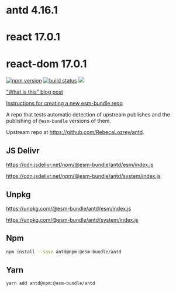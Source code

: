 # antd 4.16.1 
# react 17.0.1 
# react-dom 17.0.1

[![npm version](https://img.shields.io/npm/v/@esm-bundle/antd.svg?style=flat)](https://www.npmjs.com/package/@esm-bundle/antd) [![build status](https://travis-ci.com/esm-bundle/antd.svg?branch=master)](https://travis-ci.com/esm-bundle/antd) [![](https://data.jsdelivr.com/v1/package/npm/@esm-bundle/antd/badge)](https://www.jsdelivr.com/package/npm/@esm-bundle/antd)

["What is this" blog post](https://medium.com/@joeldenning/an-esm-bundle-for-any-npm-package-5f850db0e04d)

[Instructions for creating a new esm-bundle repo](https://github.com/esm-bundle/new-repo-instructions)

A repo that tests automatic detection of upstream publishes and the publishing of `@esm-bundle` versions of them.

Upstream repo at https://github.com/RebecaLozrey/antd.

## JS Delivr

https://cdn.jsdelivr.net/npm/@esm-bundle/antd/esm/index.js

https://cdn.jsdelivr.net/npm/@esm-bundle/antd/system/index.js

## Unpkg

https://unpkg.com/@esm-bundle/antd/esm/index.js

https://unpkg.com/@esm-bundle/antd/system/index.js

## Npm

```sh
npm install --save antd@npm:@esm-bundle/antd
```

## Yarn

```sh
yarn add antd@npm:@esm-bundle/antd
```
